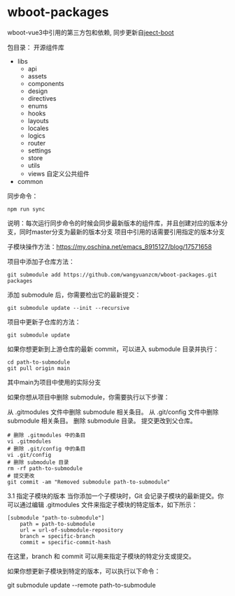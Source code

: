 # wboot-packages
 wboot-vue3中引用的第三方包和依赖, 同步更新自[jeect-boot](https://github.com/jeecgboot/JeecgBoot/tree/v3.7.3/jeecgboot-vue3/src)

包目录：
开源组件库
- libs
    - api
    - assets
    - components
    - design
    - directives
    - enums
    - hooks
    - layouts
    - locales
    - logics
    - router
    - settings
    - store
    - utils
    - views
自定义公共组件
- common

同步命令：

```
npm run sync

```

说明：每次运行同步命令的时候会同步最新版本的组件库，并且创建对应的版本分支，同时master分支为最新的版本分支
项目中引用的话需要引用指定的版本分支

子模块操作方法：https://my.oschina.net/emacs_8915127/blog/17571658

项目中添加子仓库方法：
```
git submodule add https://github.com/wangyuanzcm/wboot-packages.git packages

```
添加 submodule 后，你需要检出它的最新提交：


```
git submodule update --init --recursive

```

项目中更新子仓库的方法：
```
git submodule update

```

如果你想更新到上游仓库的最新 commit，可以进入 submodule 目录并执行：
```
cd path-to-submodule
git pull origin main
```
其中main为项目中使用的实际分支

如果你想从项目中删除 submodule，你需要执行以下步骤：

从 .gitmodules 文件中删除 submodule 相关条目。
从 .git/config 文件中删除 submodule 相关条目。
删除 submodule 目录。
提交更改到父仓库。
```
# 删除 .gitmodules 中的条目
vi .gitmodules
# 删除 .git/config 中的条目
vi .git/config
# 删除 submodule 目录
rm -rf path-to-submodule
# 提交更改
git commit -am "Removed submodule path-to-submodule"
```

3.1 指定子模块的版本
当你添加一个子模块时，Git 会记录子模块的最新提交。你可以通过编辑 .gitmodules 文件来指定子模块的特定版本，如下所示：
```
[submodule "path-to-submodule"]
	path = path-to-submodule
	url = url-of-submodule-repository
	branch = specific-branch
	commit = specific-commit-hash
```
在这里，branch 和 commit 可以用来指定子模块的特定分支或提交。

如果你想更新子模块到特定的版本，可以执行以下命令：

git submodule update --remote path-to-submodule
